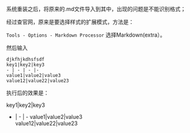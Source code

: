系统重装之后，将原来的.md文件导入到其中，出现的问题是不能识别格式；

经过查官网，原来是要选择样式的扩展模式，方法是：

`Tools - Options - Markdown Processor` 选择Markdown(extra）。

然后输入
  
    djkfhjkdhsfsdf        
	key1|key2|key3   
 	- | - | - |-
	value1|value2|value3  
	value12|value22|value23   

     

执行后的效果是：

   
key1|key2|key3   
- | - | - 
value1|value2|value3  
value12|value22|value23 